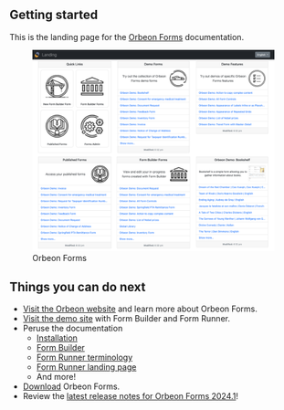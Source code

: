 ## Getting started

This is the landing page for the [Orbeon Forms](https://www.orbeon.com/) documentation.

<figure>
    <picture>
        <img src="/form-runner/images/landing-form-data-card.png">
    </picture>
    <figcaption>Orbeon Forms</figcaption>
</figure>

## Things you can do next

- [Visit the Orbeon website](https://www.orbeon.com/) and learn more about Orbeon Forms.
- [Visit the demo site](https://demo.orbeon.com/demo/) with Form Builder and Form Runner.
- Peruse the documentation
    - [Installation](installation/README.md)
    - [Form Builder](form-builder/README.md)
    - [Form Runner terminology](form-runner/overview/terminology.md)
    - [Form Runner landing page](form-runner/feature/landing-page.md)
    - And more!
- [Download](https://www.orbeon.com/download) Orbeon Forms.
- Review the [latest release notes for Orbeon Forms 2024.1](/release-notes/orbeon-forms-2024.1.md)!